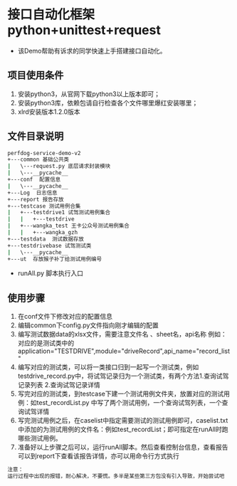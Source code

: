 # 接口自动化框架python+unittest+request 
+ 该Demo帮助有诉求的同学快速上手搭建接口自动化。

## 项目使用条件
1. 安装python3，从官网下载python3以上版本即可；
2. 安装python3库，依赖包请自行检查各个文件哪里爆红安装哪里；
3. xlrd安装版本1.2.0版本

## 文件目录说明
```bash
perfdog-service-demo-v2  
+---common 基础公共类
|   \---request.py 底层请求封装模块
|   \---__pycache__
+---conf  配置信息
|   \---__pycache__
+---Log  日志信息
+---report 报告存放
+---testcase 测试用例合集
|   +---testdrive1 试驾测试用例集合
|   |   +---testdrive
|   +---wangka_test 王卡公众号测试用例集合
|   |   +---wangka_gzh
+---testdata  测试数据存放
+---testdrivebase 试驾测试类
|   \---__pycache__
+---ut  存放猴子补丁给测试用例编号

```
- runAll.py 脚本执行入口


## 使用步骤
1. 在conf文件下修改对应的配置信息
2. 编辑common下config.py文件指向刚才编辑的配置
3. 编写测试数据data的xlsx文件，需要注意文件名 、sheet名，api名称 例如：对应的是测试类中的application="TESTDRIVE",module="driveRecord",api_name="record_list"
4. 编写对应的测试类，可以将一类接口归到一起写一个测试类，例如testdrive_record.py中，将试驾记录归为一个测试类，有两个方法1.查询试驾记录列表 2.查询试驾记录详情
5. 写完对应的测试类，到testcase下建一个测试用例文件夹，放置对应的测试用例：如test_recordList.py 中写了两个测试用例，一个查询试驾列表，一个查询试驾详情
6. 写完测试用例之后，在caselist中指定需要测试的测试用例即可，caselist.txt中添加的为测试用例的文件名：例如test_recordList；即可指定在runAll时跑哪些测试用例。
7. 准备好以上步骤之后可以，运行runAll脚本。然后查看控制台信息，查看报告可以到report下查看该报告详情，亦可以用命令行方式执行
```python
注意：
运行过程中出现的报错，耐心解决，不要慌。多半是某些第三方包没有引入导致，开始尝试吧

